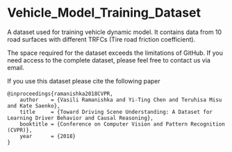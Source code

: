 # Vehicle_Model_Training_Dataset
A dataset used for training vehicle dynamic model. It contains data from 10 road surfaces with different TRFCs (Tire road friction coefficient).




The space required for the dataset exceeds the limitations of GitHub. If you need access to the complete dataset, please feel free to contact us via email.


If you use this dataset please cite the following paper

~~~
@inproceedings{ramanishka2018CVPR,
    author    = {Vasili Ramanishka and Yi-Ting Chen and Teruhisa Misu and Kate Saenko},
    title     = {Toward Driving Scene Understanding: A Dataset for Learning Driver Behavior and Causal Reasoning},
    booktitle = {Conference on Computer Vision and Pattern Recognition (CVPR)},
    year      = {2018}
}
~~~


